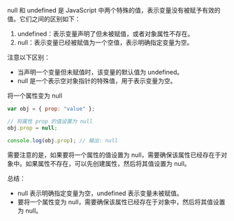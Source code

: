 null 和 undefined 是 JavaScript 中两个特殊的值，表示变量没有被赋予有效的值。它们之间的区别如下：

1. undefined：表示变量声明了但未被赋值，或者对象属性不存在。
2. null：表示变量已经被赋值为一个空值，表示明确指定变量为空。

注意以下区别：

- 当声明一个变量但未赋值时，该变量的默认值为 undefined。
- null 是一个表示空对象指针的特殊值，用于表示变量为空。

将一个属性变为 null

```JavaScript
var obj = { prop: "value" };

// 将属性 prop 的值设置为 null
obj.prop = null;

console.log(obj.prop); // 输出: null
```

需要注意的是，如果要将一个属性的值设置为 null，需要确保该属性已经存在于对象中。如果属性不存在，可以先创建属性，然后将其值设置为 null。

总结：

- null 表示明确指定变量为空，undefined 表示变量未被赋值。
- 要将一个属性变为 null，需要确保该属性已经存在于对象中，然后将其值设置为 null。
